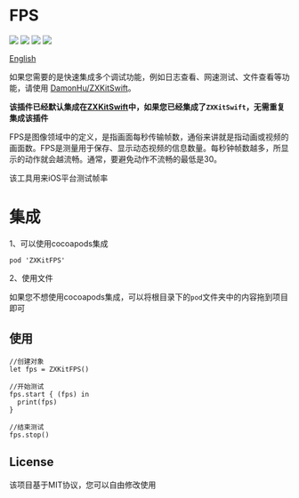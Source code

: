 # FPS

![](https://img.shields.io/badge/CocoaPods-supported-brightgreen) ![](https://img.shields.io/badge/Swift-5.0-brightgreen) ![](https://img.shields.io/badge/License-MIT-brightgreen) ![](https://img.shields.io/badge/version-iOS11.0-brightgreen)

[English](./README_en.md)

如果您需要的是快速集成多个调试功能，例如日志查看、网速测试、文件查看等功能，请使用 [DamonHu/ZXKitSwift](https://github.com/DamonHu/ZXKitSwift)。

**该插件已经默认集成在[ZXKitSwift](https://github.com/DamonHu/ZXKitSwift)中，如果您已经集成了`ZXKitSwift`，无需重复集成该插件**

FPS是图像领域中的定义，是指画面每秒传输帧数，通俗来讲就是指动画或视频的画面数。FPS是测量用于保存、显示动态视频的信息数量。每秒钟帧数越多，所显示的动作就会越流畅。通常，要避免动作不流畅的最低是30。

该工具用来iOS平台测试帧率

# 集成

1、可以使用cocoapods集成

```
pod 'ZXKitFPS'
```

2、使用文件

如果您不想使用cocoapods集成，可以将根目录下的`pod`文件夹中的内容拖到项目即可

## 使用

```
//创建对象
let fps = ZXKitFPS()

//开始测试
fps.start { (fps) in
  print(fps)
}

//结束测试
fps.stop()
```

## License

该项目基于MIT协议，您可以自由修改使用